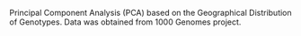 Principal Component Analysis (PCA) based on the Geographical Distribution of Genotypes.
Data was obtained from 1000 Genomes project.
